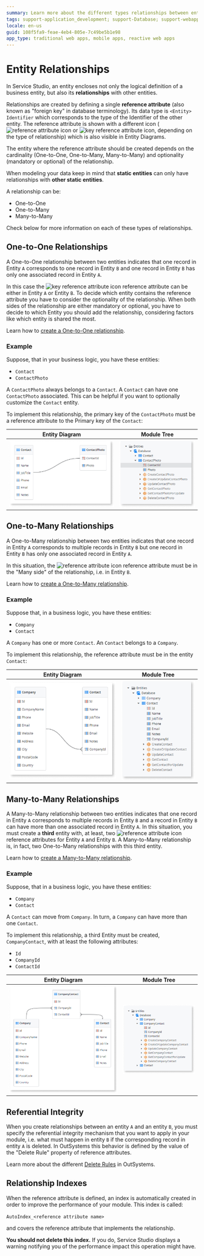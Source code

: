 ```yaml
---
summary: Learn more about the different types relationships between entities in OutSystems.
tags: support-application_development; support-Database; support-webapps
locale: en-us
guid: 108f5fa9-feae-4eb4-805e-7c49be5b1e98
app_type: traditional web apps, mobile apps, reactive web apps
---
```


# Entity Relationships

In Service Studio, an entity encloses not only the logical definition of a business entity, but also its **relationships** with other entities.

Relationships are created by defining a single **reference attribute** (also known as "foreign key" in database terminology). Its data type is `<Entity> Identifier` which corresponds to the type of the Identifier of the other entity. The reference attribute is shown with a different icon (![reference attribute icon](<images/reference-attr.png>) or ![key reference attribute icon](<images/key-reference-attr.png>), depending on the type of relationship) which is also visible in Entity Diagrams. 

The entity where the reference attribute should be created depends on the cardinality (One-to-One, One-to-Many, Many-to-Many) and optionality (mandatory or optional) of the relationship.

<div class="info" markdown="1">

When modeling your data keep in mind that **static entities** can only have relationships with **other static entities**.

</div>

A relationship can be:

* One-to-One
* One-to-Many
* Many-to-Many

Check below for more information on each of these types of relationships.


## One-to-One Relationships

A One-to-One relationship between two entities indicates that one record in Entity `A` corresponds to one record in Entity `B` and one record in Entity `B` has only one associated record in Entity `A`. 

In this case the ![key reference attribute icon](<images/key-reference-attr.png>) reference attribute can be either in Entity `A` or Entity `B`. To decide which entity contains the reference attribute you have to consider the optionality of the relationship. When both sides of the relationship are either mandatory or optional, you have to decide to which Entity you should add the relationship, considering factors like which entity is shared the most.

Learn how to [create a One-to-One relationship](<relationship-one-to-one.md>).

### Example

Suppose, that in your business logic, you have these entities:

* `Contact`
* `ContactPhoto`

A `ContactPhoto` always belongs to a `Contact`. A `Contact` can have one `ContactPhoto` associated. This can be helpful if you want to optionally customize the `Contact` entity.

To implement this relationship, the primary key of the `ContactPhoto` must be a reference attribute to the Primary key of the `Contact`:

Entity Diagram | Module Tree
---------------|------------
![](images/one-to-one-entity-diagram.png) | ![](images/one-to-one-module-tree.png)

## One-to-Many Relationships

A One-to-Many relationship between two entities indicates that one record in Entity `A` corresponds to multiple records in Entity `B` but one record in Entity `B` has only one associated record in Entity `A`.

In this situation, the ![reference attribute icon](<images/reference-attr.png>) reference attribute must be in the "Many side" of the relationship, i.e. in Entity `B`.

Learn how to [create a One-to-Many relationship](<relationship-one-to-many.md>).

### Example

Suppose that, in a business logic, you have these entities:

* `Company`
* `Contact`

A `Company` has one or more `Contact`. An `Contact` belongs to a `Company`.

To implement this relationship, the reference attribute must be in the entity `Contact`:

Entity Diagram | Module Tree
---------------|------------
![](images/one-to-many-entity-diagram.png) | ![](images/one-to-many-module-tree.png)


## Many-to-Many Relationships

A Many-to-Many relationship between two entities indicates that one record in Entity `A` corresponds to multiple records in Entity `B` and a record in Entity `B` can have more than one associated record in Entity `A`. In this situation, you must create a **third** entity with, at least, two ![reference attribute icon](<images/reference-attr.png>) reference attributes for Entity `A` and Entity `B`. A Many-to-Many relationship is, in fact, two One-to-Many relationships with this third entity.

Learn how to [create a Many-to-Many relationship](<relationship-many-to-many.md>).

### Example

Suppose, that in a business logic, you have these entities:

* `Company`
* `Contact`

A `Contact` can move from `Company`. In turn, a `Company` can have more than one `Contact`.

To implement this relationship, a third Entity must be created, `CompanyContact`, with at least the following attributes:

* `Id`
* `CompanyId`
* `ContactId`

Entity Diagram | Module Tree
---------------|------------
![](images/many-to-many-entity-diagram.png) | ![](images/many-to-many-module-tree.png)


## Referential Integrity

When you create relationships between an entity `A` and an entity `B`, you must specify the referential integrity mechanism that you want to apply in your module, i.e. what must happen in entity `B` if the corresponding record in entity `A` is deleted. In OutSystems this behavior is defined by the value of the "Delete Rule" property of reference attributes.

Learn more about the different [Delete Rules](<delete-rules.md>) in OutSystems.


## Relationship Indexes

When the reference attribute is defined, an index is automatically created in order to improve the performance of your module. This index is called:

`AutoIndex_<reference attribute name>`

and covers the reference attribute that implements the relationship.

**You should not delete this index.** If you do, Service Studio displays a warning notifying you of the performance impact this operation might have.




